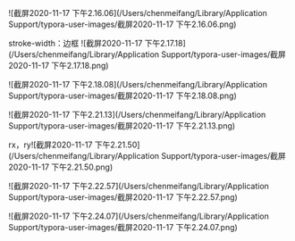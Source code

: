 ![截屏2020-11-17 下午2.16.06](/Users/chenmeifang/Library/Application Support/typora-user-images/截屏2020-11-17 下午2.16.06.png)

stroke-width：边框  ![截屏2020-11-17 下午2.17.18](/Users/chenmeifang/Library/Application Support/typora-user-images/截屏2020-11-17 下午2.17.18.png)

![截屏2020-11-17 下午2.18.08](/Users/chenmeifang/Library/Application Support/typora-user-images/截屏2020-11-17 下午2.18.08.png)



![截屏2020-11-17 下午2.21.13](/Users/chenmeifang/Library/Application Support/typora-user-images/截屏2020-11-17 下午2.21.13.png)

rx，ry![截屏2020-11-17 下午2.21.50](/Users/chenmeifang/Library/Application Support/typora-user-images/截屏2020-11-17 下午2.21.50.png)

![截屏2020-11-17 下午2.22.57](/Users/chenmeifang/Library/Application Support/typora-user-images/截屏2020-11-17 下午2.22.57.png)

![截屏2020-11-17 下午2.24.07](/Users/chenmeifang/Library/Application Support/typora-user-images/截屏2020-11-17 下午2.24.07.png)